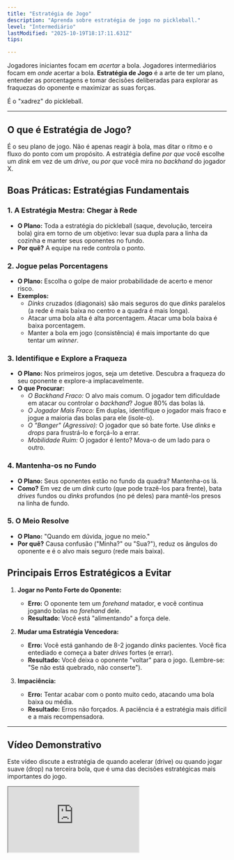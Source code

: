 ```yaml
---
title: "Estratégia de Jogo"
description: "Aprenda sobre estratégia de jogo no pickleball."
level: "Intermediário"
lastModified: "2025-10-19T18:17:11.631Z"
tips:

---
```


Jogadores iniciantes focam em *acertar* a bola. Jogadores intermediários focam em *onde* acertar a bola. **Estratégia de Jogo** é a arte de ter um plano, entender as porcentagens e tomar decisões deliberadas para explorar as fraquezas do oponente e maximizar as suas forças.

É o "xadrez" do pickleball.

---

## O que é Estratégia de Jogo?

É o seu plano de jogo. Não é apenas reagir à bola, mas ditar o ritmo e o fluxo do ponto com um propósito. A estratégia define *por que* você escolhe um *dink* em vez de um *drive*, ou *por que* você mira no *backhand* do jogador X.

## Boas Práticas: Estratégias Fundamentais

### 1. A Estratégia Mestra: Chegar à Rede
* **O Plano:** Toda a estratégia do pickleball (saque, devolução, terceira bola) gira em torno de um objetivo: levar sua dupla para a linha da cozinha e manter seus oponentes no fundo.
* **Por quê?** A equipe na rede controla o ponto.

### 2. Jogue pelas Porcentagens
* **O Plano:** Escolha o golpe de maior probabilidade de acerto e menor risco.
* **Exemplos:**
    * *Dinks* cruzados (diagonais) são mais seguros do que *dinks* paralelos (a rede é mais baixa no centro e a quadra é mais longa).
    * Atacar uma bola alta é alta porcentagem. Atacar uma bola baixa é baixa porcentagem.
    * Manter a bola em jogo (consistência) é mais importante do que tentar um *winner*.

### 3. Identifique e Explore a Fraqueza
* **O Plano:** Nos primeiros jogos, seja um detetive. Descubra a fraqueza do seu oponente e explore-a implacavelmente.
* **O que Procurar:**
    * *O Backhand Fraco:* O alvo mais comum. O jogador tem dificuldade em atacar ou controlar o *backhand*? Jogue 80% das bolas lá.
    * *O Jogador Mais Fraco:* Em duplas, identifique o jogador mais fraco e jogue a maioria das bolas para ele (isole-o).
    * *O "Banger" (Agressivo):* O jogador que só bate forte. Use *dinks* e *drops* para frustrá-lo e forçá-lo a errar.
    * *Mobilidade Ruim:* O jogador é lento? Mova-o de um lado para o outro.

### 4. Mantenha-os no Fundo
* **O Plano:** Seus oponentes estão no fundo da quadra? Mantenha-os lá.
* **Como?** Em vez de um *dink* curto (que pode trazê-los para frente), bata *drives* fundos ou *dinks* profundos (no pé deles) para mantê-los presos na linha de fundo.

### 5. O Meio Resolve
* **O Plano:** "Quando em dúvida, jogue no meio."
* **Por quê?** Causa confusão ("Minha?" ou "Sua?"), reduz os ângulos do oponente e é o alvo mais seguro (rede mais baixa).

## Principais Erros Estratégicos a Evitar

1.  **Jogar no Ponto Forte do Oponente:**
    * **Erro:** O oponente tem um *forehand* matador, e você continua jogando bolas no *forehand* dele.
    * **Resultado:** Você está "alimentando" a força dele.

2.  **Mudar uma Estratégia Vencedora:**
    * **Erro:** Você está ganhando de 8-2 jogando *dinks* pacientes. Você fica entediado e começa a bater *drives* fortes (e errar).
    * **Resultado:** Você deixa o oponente "voltar" para o jogo. (Lembre-se: "Se não está quebrado, não conserte").

3.  **Impaciência:**
    * **Erro:** Tentar acabar com o ponto muito cedo, atacando uma bola baixa ou média.
    * **Resultado:** Erros não forçados. A paciência é a estratégia mais difícil e a mais recompensadora.

---

## Vídeo Demonstrativo

Este vídeo discute a estratégia de quando acelerar (drive) ou quando jogar suave (drop) na terceira bola, que é uma das decisões estratégicas mais importantes do jogo.

<div class="youtube-video">
  <iframe 
    src="https://www.youtube.com/embed/0orVIqdj7yo?rel=0&modestbranding=1&fs=1&cc_load_policy=1" 
    title="Pickleball Terceira Bola: Acelerada ou Suave? (YouTube)" 
    allow="accelerometer; autoplay; clipboard-write; encrypted-media; gyroscope; picture-in-picture" 
    allowfullscreen>
  </iframe>
</div>